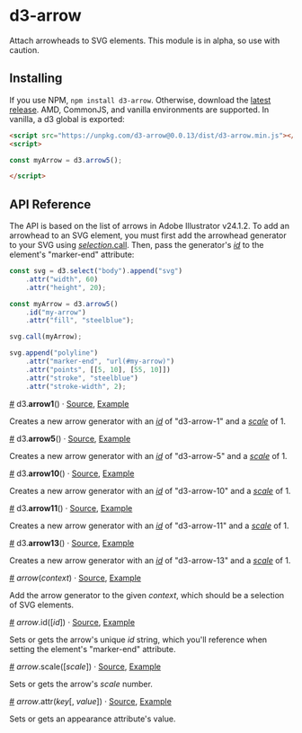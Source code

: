 # d3-arrow
Attach arrowheads to SVG elements. This module is in alpha, so use with caution.

## Installing

If you use NPM, `npm install d3-arrow`. Otherwise, download the [latest release](https://github.com/HarryStevens/d3-arrow/raw/master/dist/d3-arrow.zip). AMD, CommonJS, and vanilla environments are supported. In vanilla, a d3 global is exported:

```html
<script src="https://unpkg.com/d3-arrow@0.0.13/dist/d3-arrow.min.js"></script>
<script>

const myArrow = d3.arrow5();

</script>
```

## API Reference

The API is based on the list of arrows in Adobe Illustrator v24.1.2. To add an arrowhead to an SVG element, you must first add the arrowhead generator to your SVG using [<i>selection</i>.call](https://github.com/d3/d3-selection#selection_call). Then, pass the generator's [<i>id</i>](#arrow_id) to the element's "marker-end" attribute:

```js
const svg = d3.select("body").append("svg")
    .attr("width", 60)
    .attr("height", 20);

const myArrow = d3.arrow5()
    .id("my-arrow")
    .attr("fill", "steelblue");

svg.call(myArrow);

svg.append("polyline")
    .attr("marker-end", "url(#my-arrow)")
    .attr("points", [[5, 10], [55, 10]])
    .attr("stroke", "steelblue")
    .attr("stroke-width", 2);
```

<a name="arrow1" href="#arrow1">#</a> d3.<b>arrow1</b>() · [Source](https://github.com/harrystevens/d3-arrow/blob/master/src/arrow-1.js "Source"), [Example](https://observablehq.com/d/7759e56ba89ced03 "Example")

Creates a new arrow generator with an [<i>id</i>](#arrow_id) of "d3-arrow-1" and a [<i>scale</i>](#arrow_scale) of 1.

<a name="arrow5" href="#arrow5">#</a> d3.<b>arrow5</b>() · [Source](https://github.com/harrystevens/d3-arrow/blob/master/src/arrow-5.js "Source"), [Example](https://observablehq.com/d/7759e56ba89ced03 "Example")

Creates a new arrow generator with an [<i>id</i>](#arrow_id) of "d3-arrow-5" and a [<i>scale</i>](#arrow_scale) of 1.

<a name="arrow10" href="#arrow10">#</a> d3.<b>arrow10</b>() · [Source](https://github.com/harrystevens/d3-arrow/blob/master/src/arrow-10.js "Source"), [Example](https://observablehq.com/d/7759e56ba89ced03 "Example")

Creates a new arrow generator with an [<i>id</i>](#arrow_id) of "d3-arrow-10" and a [<i>scale</i>](#arrow_scale) of 1.

<a name="arrow11" href="#arrow11">#</a> d3.<b>arrow11</b>() · [Source](https://github.com/harrystevens/d3-arrow/blob/master/src/arrow-11.js "Source"), [Example](https://observablehq.com/d/7759e56ba89ced03 "Example")

Creates a new arrow generator with an [<i>id</i>](#arrow_id) of "d3-arrow-11" and a [<i>scale</i>](#arrow_scale) of 1.

<a name="arrow13" href="#arrow13">#</a> d3.<b>arrow13</b>() · [Source](https://github.com/harrystevens/d3-arrow/blob/master/src/arrow-13.js "Source"), [Example](https://observablehq.com/d/7759e56ba89ced03 "Example")

Creates a new arrow generator with an [<i>id</i>](#arrow_id) of "d3-arrow-13" and a [<i>scale</i>](#arrow_scale) of 1.

<a name="_arrow" href="#_arrow">#</a> <i>arrow</i>(<i>context</i>) · [Source](https://github.com/d3/d3-arrow/blob/master/src/index.js), [Example](https://observablehq.com/d/7759e56ba89ced03 "Example")

Add the arrow generator to the given <i>context</i>, which should be a selection of SVG elements.

<a name="arrow_id" href="#arrow_id">#</a> <i>arrow</i>.id([<i>id</i>]) · [Source](https://github.com/d3/d3-arrow/blob/master/src/index.js), [Example](https://observablehq.com/d/7759e56ba89ced03 "Example")

Sets or gets the arrow's unique <i>id</i> string, which you'll reference when setting the element's "marker-end" attribute.

<a name="arrow_scale" href="#arrow_scale">#</a> <i>arrow</i>.scale([<i>scale</i>]) · [Source](https://github.com/d3/d3-arrow/blob/master/src/index.js), [Example](https://observablehq.com/d/7759e56ba89ced03 "Example")

Sets or gets the arrow's <i>scale</i> number.

<a name="arrow_attr" href="#arrow_attr">#</a> <i>arrow</i>.attr(<i>key</i>[, <i>value</i>]) · [Source](https://github.com/d3/d3-arrow/blob/master/src/utils/iterate.js), [Example](https://observablehq.com/d/7759e56ba89ced03 "Example")

Sets or gets an appearance attribute's value.